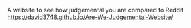 A website to see how judgemental you are compared to Reddit
https://david3748.github.io/Are-We-Judgemental-Website/
